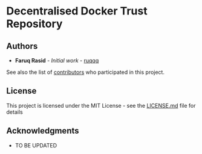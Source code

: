 # Decentralised Docker Trust Repository

## Authors

* **Faruq Rasid** - *Initial work* - [ruqqq](https://github.com/ruqqq)

See also the list of [contributors](https://github.com/ddt/contributors) who participated in this project.

## License

This project is licensed under the MIT License - see the [LICENSE.md](LICENSE.md) file for details

## Acknowledgments

* TO BE UPDATED